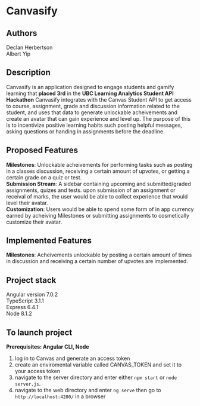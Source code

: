 # Canvasify
## Authors
Declan Herbertson<br> Albert Yip
## Description
Canvasify is an application designed to engage students and gamify learning that <b>placed 3rd</b> in the <b>UBC Learning Analytics Student API Hackathon</b> Canvasify integrates with the Canvas Student API to get access to course, assignment, grade and discussion information related to the student, and uses that data to generate unlockable acheivements and create an avatar that can gain experience and level up.
The purpose of this is to incentivize positive learning habits such posting helpful messages, asking questions or handing in assignments before the deadline. 

## Proposed Features
<b>Milestones</b>: Unlockable acheivements for performing tasks such as posting in a classes discussion, receiving a certain amount of upvotes, or getting a certain grade on a quiz or test.<br>
<b>Submission Stream</b>: A sidebar containing upcoming and submitted/graded assignments, quizes and tests. upon submission of an assignment or receival of marks, the user would be able to collect experience that would level their avatar.<br>
<b>Customization</b>: Users would be able to spend some form of in app currency earned by acheiving Milestones or submitting assignments to cosmetically customize their avatar.

## Implemented Features
<b>Milestones</b>: Acheivements unlockable by posting a certain amount of times in discussion and receiving a certain number of upvotes are implemented.

## Project stack
Angular version 7.0.2 <br>
TypeScript 3.1.1 <br>
Express 6.4.1 <br>
Node 8.1.2 <br>
 
## To launch project
<b>Prerequisites: Angular CLI, Node</b>
1. log in to Canvas and generate an access token
2. create an enviromental variable called CANVAS_TOKEN and set it to your access token
2. navigate to the server directory and enter either ```npm start``` or ```node server.js```. 
3. navigate to the web directory and enter ```ng serve``` then go to ```http://localhost:4200/``` in a browser <br>



